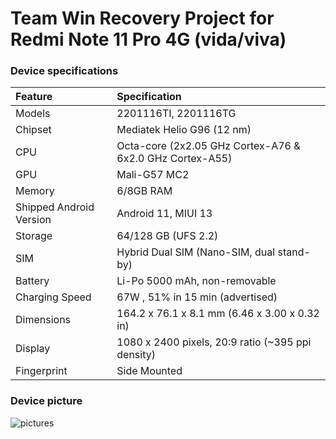 # Team Win Recovery Project for Redmi Note 11 Pro 4G (vida/viva)

### Device specifications

| Feature                 | Specification                                                   |
| :---------------------- | :---------------------------------------------------------------|
| Models                  | 2201116TI, 2201116TG                                            |
| Chipset                 | Mediatek Helio G96 (12 nm)                                      |
| CPU                     | Octa-core (2x2.05 GHz Cortex-A76 & 6x2.0 GHz Cortex-A55)        |
| GPU                     | Mali-G57 MC2                                                    |
| Memory                  | 6/8GB RAM                                                       |
| Shipped Android Version | Android 11, MIUI 13                                             |
| Storage                 | 64/128 GB (UFS 2.2)                                             |
| SIM                     | Hybrid Dual SIM (Nano-SIM, dual stand-by)                       |
| Battery                 | Li-Po 5000 mAh, non-removable                                   |
| Charging Speed	        | 67W , 51% in 15 min (advertised)                                |
| Dimensions              | 164.2 x 76.1 x 8.1 mm (6.46 x 3.00 x 0.32 in)                   |
| Display                 | 1080 x 2400 pixels, 20:9 ratio (~395 ppi density)               |
| Fingerprint             | Side Mounted                                                    |


### Device picture

![pictures](https://fdn.gsmarena.com/imgroot/reviews/22/xiaomi-redmi-note-11-pro/lifestyle/-1024w2/gsmarena_003.jpg)
